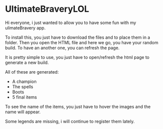 # UltimateBraveryLOL
Hi everyone, i just wanted to allow you to have some fun with my ulimateBravery app.

To install this, you just have to download the files and to place them in a folder.
Then you open the HTML file and here we go, you have your random build. To have an another one,
you can refresh the page.


It is pretty simple to use, you just have to open/refresh the html page to generate a new build.

All of these are generated:
- A champion
- The spells
- Boots
- 5 final items

To see the name of the items, you just have to hover the images and the name will appear.

Some legends are missing, i will continue to register them lately.
